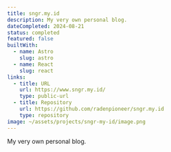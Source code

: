 ```yaml
---
title: sngr.my.id
description: My very own personal blog.
dateCompleted: 2024-08-21
status: completed
featured: false
builtWith:
  - name: Astro
    slug: astro
  - name: React
    slug: react
links:
  - title: URL
    url: https://www.sngr.my.id/
    type: public-url
  - title: Repository
    url: https://github.com/radenpioneer/sngr.my.id
    type: repository
image: ~/assets/projects/sngr-my-id/image.png
---
```

My very own personal blog.
